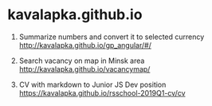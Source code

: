 # kavalapka.github.io

1. Summarize numbers and convert it to selected currency 
http://kavalapka.github.io/gp_angular/#/


2. Search vacancy on map in Minsk area 
http://kavalapka.github.io/vacancymap/

3. CV with markdown to Junior JS Dev position
https://kavalapka.github.io/rsschool-2019Q1-cv/cv
